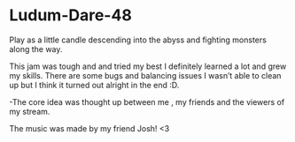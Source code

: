 # Ludum-Dare-48

Play as a little candle descending into the abyss and fighting monsters along the way.

This jam was tough and and tried my best I definitely learned a lot and grew my skills. There are some bugs and balancing issues I wasn’t able to clean up but I think it turned out alright in the end :D.

-The core idea was thought up between me , my friends and the viewers of my stream.

The music was made by my friend Josh! <3
